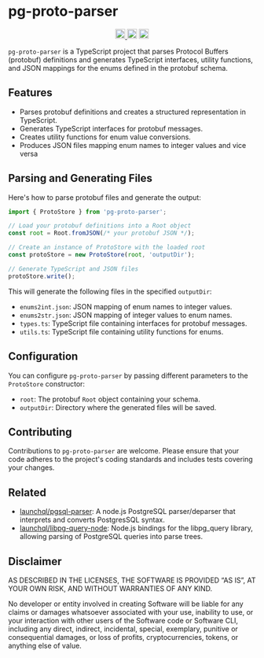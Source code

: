 # pg-proto-parser

<p align="center" width="100%">
  <a href="https://github.com/launchql/pg-proto-parser/actions/workflows/run-tests.yaml">
    <img height="20" src="https://github.com/launchql/pg-proto-parser/actions/workflows/run-tests.yaml/badge.svg" />
  </a>
   <a href="https://github.com/launchql/pg-proto-parser/blob/main/LICENSE-MIT"><img height="20" src="https://img.shields.io/badge/license-MIT-blue.svg"></a>
   <a href="https://github.com/launchql/pg-proto-parser/blob/main/LICENSE-Apache"><img height="20" src="https://img.shields.io/badge/license-Apache-blue.svg"></a>
</p>


`pg-proto-parser` is a TypeScript project that parses Protocol Buffers (protobuf) definitions and generates TypeScript interfaces, utility functions, and JSON mappings for the enums defined in the protobuf schema.

## Features

- Parses protobuf definitions and creates a structured representation in TypeScript.
- Generates TypeScript interfaces for protobuf messages.
- Creates utility functions for enum value conversions.
- Produces JSON files mapping enum names to integer values and vice versa

## Parsing and Generating Files

Here's how to parse protobuf files and generate the output:

```js
import { ProtoStore } from 'pg-proto-parser';

// Load your protobuf definitions into a Root object
const root = Root.fromJSON(/* your protobuf JSON */);

// Create an instance of ProtoStore with the loaded root
const protoStore = new ProtoStore(root, 'outputDir');

// Generate TypeScript and JSON files
protoStore.write();
```

This will generate the following files in the specified `outputDir`:

- `enums2int.json`: JSON mapping of enum names to integer values.
- `enums2str.json`: JSON mapping of integer values to enum names.
- `types.ts`: TypeScript file containing interfaces for protobuf messages.
- `utils.ts`: TypeScript file containing utility functions for enums.

## Configuration

You can configure `pg-proto-parser` by passing different parameters to the `ProtoStore` constructor:

- `root`: The protobuf `Root` object containing your schema.
- `outputDir`: Directory where the generated files will be saved.

## Contributing

Contributions to `pg-proto-parser` are welcome. Please ensure that your code adheres to the project's coding standards and includes tests covering your changes.

## Related

- [launchql/pgsql-parser](https://github.com/launchql/pgsql-parser): A node.js PostgreSQL parser/deparser that interprets and converts PostgresSQL syntax.
- [launchql/libpg-query-node](https://github.com/launchql/libpg-query-node): Node.js bindings for the libpg_query library, allowing parsing of PostgreSQL queries into parse trees.

## Disclaimer

AS DESCRIBED IN THE LICENSES, THE SOFTWARE IS PROVIDED “AS IS”, AT YOUR OWN RISK, AND WITHOUT WARRANTIES OF ANY KIND.

No developer or entity involved in creating Software will be liable for any claims or damages whatsoever associated with your use, inability to use, or your interaction with other users of the Software code or Software CLI, including any direct, indirect, incidental, special, exemplary, punitive or consequential damages, or loss of profits, cryptocurrencies, tokens, or anything else of value.

